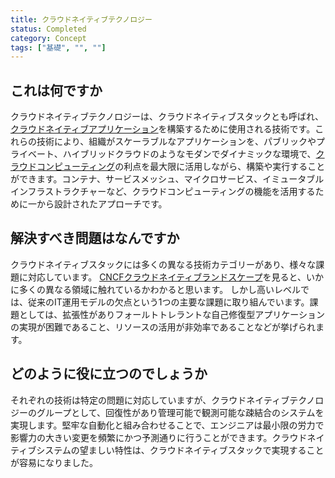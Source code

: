 ```yaml
---
title: クラウドネイティブテクノロジー
status: Completed
category: Concept
tags: ["基礎", "", ""]
---
```


## これは何ですか

クラウドネイティブテクノロジーは、クラウドネイティブスタックとも呼ばれ、[クラウドネイティブアプリケーション](/ja/cloud-native-apps/)を構築するために使用される技術です。これらの技術により、組織がスケーラブルなアプリケーションを、パブリックやプライベート、ハイブリッドクラウドのようなモダンでダイナミックな環境で、[クラウドコンピューティング](/ja/cloud-computing/)の利点を最大限に活用しながら、構築や実行することができます。コンテナ、サービスメッシュ、マイクロサービス、イミュータブルインフラストラクチャーなど、クラウドコンピューティングの機能を活用するために一から設計されたアプローチです。

## 解決すべき問題はなんですか

クラウドネイティブスタックには多くの異なる技術カテゴリーがあり、様々な課題に対応しています。
[CNCFクラウドネイティブランドスケープ](https://landscape.cncf.io/)を見ると、いかに多くの異なる領域に触れているかわかると思います。
しかし高いレベルでは、従来のIT運用モデルの欠点という1つの主要な課題に取り組んでいます。課題としては、拡張性がありフォールトトレラントな自己修復型アプリケーションの実現が困難であること、リソースの活用が非効率であることなどが挙げられます。

## どのように役に立つのでしょうか

それぞれの技術は特定の問題に対応していますが、クラウドネイティブテクノロジーのグループとして、回復性があり管理可能で観測可能な疎結合のシステムを実現します。堅牢な自動化と組み合わせることで、エンジニアは最小限の労力で影響力の大きい変更を頻繁にかつ予測通りに行うことができます。クラウドネイティブシステムの望ましい特性は、クラウドネイティブスタックで実現することが容易になりました。